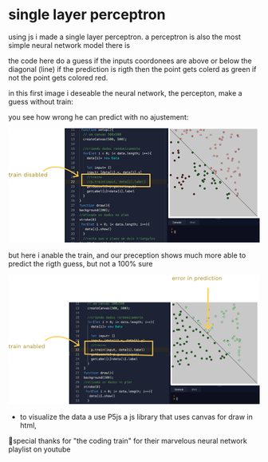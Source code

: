 # single layer perceptron 

using js i made a single layer perceptron.  a perceptron is also the most simple neural network model there is 

the code here do a guess if the inputs coordonees are above or below the diagonal (line) if the prediction is rigth then the point gets colerd as green if not the point  gets colored red.



in this first image i deseable the neural network, the percepton, make a guess without train:

you see how wrong he can predict with no ajustement:

<img src="images/without-train.png">


but here i anable the train, and our preception shows much more able to predict the rigth guess, but not a 100% sure  

<img src="images/with-train.png">

* to visualize the data a use P5js a js library that uses canvas for draw in html,



🤩special thanks for "the coding train" for their marvelous neural network playlist on youtube


